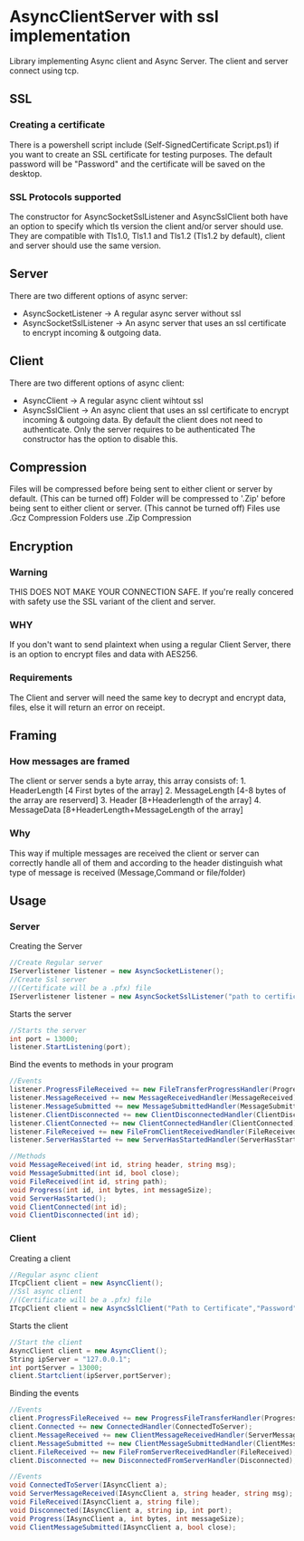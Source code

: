 # AsyncClientServer with ssl implementation
Library implementing Async client and Async Server.
The client and server connect using tcp.

## SSL
### Creating a certificate
There is a powershell script include (Self-SignedCertificate Script.ps1) if you want to create an SSL certificate for testing purposes.
The default password will be "Password" and the certificate will be saved on the desktop.
### SSL Protocols supported
The constructor for AsyncSocketSslListener and AsyncSslClient both have an option to specify which tls version the client and/or server should use. They are compatible with Tls1.0, Tls1.1 and Tls1.2 (Tls1.2 by default), client and server should use the same version.

## Server
There are two different options of async server:
 - AsyncSocketListener    -> A regular async server without ssl
 - AsyncSocketSslListener -> An async server that uses an ssl certificate to encrypt incoming & outgoing data.
 
## Client
There are two different options of async client:
 - AsyncClient            -> A regular async client wihtout ssl
 - AsyncSslClient         -> An async client that uses an ssl certificate to encrypt incoming & outgoing data.
                             By default the client does not need to authenticate. Only the server requires to be authenticated
                             The constructor has the option to disable this.
                             
## Compression
Files will be compressed before being sent to either client or server by default. (This can be turned off)
Folder will be compressed to '.Zip' before being sent to either client or server. (This cannot be turned off)
Files   use .Gcz Compression
Folders use .Zip Compression

## Encryption
### Warning
THIS DOES NOT MAKE YOUR CONNECTION SAFE.
If you're really concered with safety use the SSL variant of the client and server.
### WHY
If you don't want to send plaintext when using a regular Client Server, there is an option to encrypt files and data with AES256.
### Requirements
The Client and server will need the same key to decrypt and encrypt data, files, else it will return an error on receipt.


## Framing
### How messages are framed
The client or server sends a byte array, this array consists of:
    1. HeaderLength    [4 First bytes of the array]
    2. MessageLength   [4-8 bytes of the array are reserverd]
    3. Header          [8+Headerlength of the array]
    4. MessageData     [8+HeaderLength+MessageLength of the array]
### Why
This way if multiple messages are received the client or server can correctly handle all of them and according to the header distinguish what type of message is received (Message,Command or file/folder) 

## Usage
### Server

Creating the Server
```C#
//Create Regular server
IServerlistener listener = new AsyncSocketListener();
//Create Ssl server
//(Certificate will be a .pfx) file
IServerlistener listener = new AsyncSocketSslListener("path to certificate","password");
```

Starts the server
```C#
//Starts the server
int port = 13000;
listener.StartListening(port);
```

Bind the events to methods in your program
```C#
//Events
listener.ProgressFileReceived += new FileTransferProgressHandler(Progress);
listener.MessageReceived += new MessageReceivedHandler(MessageReceived);
listener.MessageSubmitted += new MessageSubmittedHandler(MessageSubmitted);
listener.ClientDisconnected += new ClientDisconnectedHandler(ClientDisconnected);
listener.ClientConnected += new ClientConnectedHandler(ClientConnected);
listener.FileReceived += new FileFromClientReceivedHandler(FileReceived);
listener.ServerHasStarted += new ServerHasStartedHandler(ServerHasStarted);
```
```C#
//Methods
void MessageReceived(int id, string header, string msg);
void MessageSubmitted(int id, bool close);
void FileReceived(int id, string path);
void Progress(int id, int bytes, int messageSize);
void ServerHasStarted();
void ClientConnected(int id);
void ClientDisconnected(int id);
```

### Client

Creating a client
```C#
//Regular async client
ITcpClient client = new AsyncClient();
//Ssl async client
//(Certificate will be a .pfx) file
ITcpClient client = new AsyncSslClient("Path to Certificate","Password");
```

Starts the client
```C#
//Start the client
AsyncClient client = new AsyncClient();
String ipServer = "127.0.0.1";
int portServer = 13000;
client.Startclient(ipServer,portServer);
```

Binding the events
```C#
//Events
client.ProgressFileReceived += new ProgressFileTransferHandler(Progress);
client.Connected += new ConnectedHandler(ConnectedToServer);
client.MessageReceived += new ClientMessageReceivedHandler(ServerMessageReceived);
client.MessageSubmitted += new ClientMessageSubmittedHandler(ClientMessageSubmitted);
client.FileReceived += new FileFromServerReceivedHandler(FileReceived);
client.Disconnected += new DisconnectedFromServerHandler(Disconnected);
```

```C#
//Events
void ConnectedToServer(IAsyncClient a);
void ServerMessageReceived(IAsyncClient a, string header, string msg);
void FileReceived(IAsyncClient a, string file);
void Disconnected(IAsyncClient a, string ip, int port);
void Progress(IAsyncClient a, int bytes, int messageSize);
void ClientMessageSubmitted(IAsyncClient a, bool close);
```
